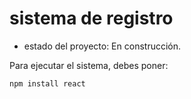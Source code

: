 <h1> sistema de registro</h1>

- estado del proyecto: En construcción.

Para ejecutar el sistema, debes poner:

```npm install react```
